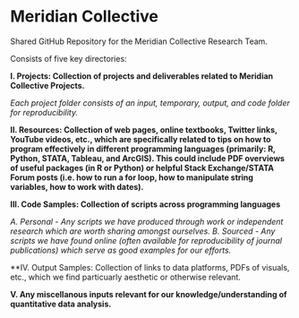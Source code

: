 # Meridian Collective
Shared GitHub Repository for the Meridian Collective Research Team.

Consists of five key directories:

**I.      Projects: Collection of projects and deliverables related to Meridian Collective Projects.**

  *Each project folder consists of an input, temporary, output, and code folder for reproducibility.*
  
**II.     Resources: Collection of web pages, online textbooks, Twitter links, YouTube videos, etc., which are specifically related to tips on how to program effectively in different programming languages (primarily: R, Python, STATA, Tableau, and ArcGIS). This could include PDF overviews of useful packages (in R or Python) or helpful Stack Exchange/STATA Forum posts (i.e. how to run a for loop, how to manipulate string variables, how to work with dates).**

**III.    Code Samples: Collection of scripts across programming languages**

   *A. Personal - Any scripts we have produced through work or independent research which are worth sharing amongst ourselves.*
   *B. Sourced - Any scripts we have found online (often available for reproducibility of journal publications) which serve as good examples for our efforts.*
    
**IV.     Output Samples: Collection of links to data platforms, PDFs of visuals, etc., which we find particuarly aesthetic or otherwise relevant.

**V.      Any miscellanous inputs relevant for our knowledge/understanding of quantitative data analysis.**
